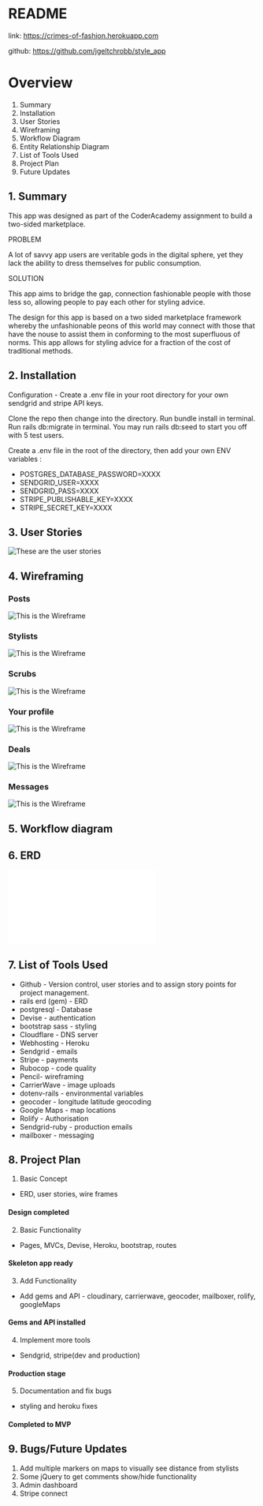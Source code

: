 # README

link: https://crimes-of-fashion.herokuapp.com

github: https://github.com/jgeltchrobb/style_app

# Overview

1. Summary
2. Installation
3. User Stories
4. Wireframing
5. Workflow Diagram
6. Entity Relationship Diagram
7. List of Tools Used
8. Project Plan
9. Future Updates

## 1. Summary
This app was designed as part of the CoderAcademy assignment to build a two-sided marketplace.

PROBLEM

A lot of savvy app users are veritable gods in the digital sphere, yet they lack the ability to dress themselves for public consumption.

SOLUTION

This app aims to bridge the gap, connection fashionable people with those less so, allowing people to pay each other for styling advice.

The design for this app is based on a two sided marketplace framework whereby the unfashionable peons of this world may connect with those that have the nouse to assist them in conforming to the most superfluous of norms. This app allows for styling advice for a fraction of the cost of traditional methods.

## 2. Installation

Configuration - Create a .env file in your root directory for your own sendgrid and stripe API keys.

Clone the repo then change into the directory.
Run bundle install in terminal.
Run rails db:migrate in terminal.
You may run rails db:seed to start you off with 5 test users.

Create a .env file in the root of the directory, then add your own ENV variables :

- POSTGRES_DATABASE_PASSWORD=XXXX
- SENDGRID_USER=XXXX
- SENDGRID_PASS=XXXX
- STRIPE_PUBLISHABLE_KEY=XXXX
- STRIPE_SECRET_KEY=XXXX

## 3. User Stories

![These are the user stories](app/assets/images/Style_user_stories.png)


## 4. Wireframing

### Posts

![This is the Wireframe](app/assets/images/Style_app_wireframes/posts.png)

### Stylists

![This is the Wireframe](app/assets/images/Style_app_wireframes/stylists.png)

### Scrubs

![This is the Wireframe](app/assets/images/Style_app_wireframes/scrubs.png)

### Your profile

![This is the Wireframe](app/assets/images/Style_app_wireframes/your_profile.png)

### Deals

![This is the Wireframe](app/assets/images/Style_app_wireframes/deals.png)

### Messages

![This is the Wireframe](app/assets/images/Style_app_wireframes/messages.png)


## 5. Workflow diagram

## 6. ERD

![This is the ERD (its a PDF dude?!)](app/assets/images/erd.pdf)


## 7. List of Tools Used

- Github - Version control, user stories and to assign story points for project management.
- rails erd (gem) - ERD
- postgresql - Database
- Devise - authentication
- bootstrap sass - styling
- Cloudflare - DNS server
- Webhosting - Heroku
- Sendgrid - emails
- Stripe - payments
- Rubocop - code quality
- Pencil- wireframing
- CarrierWave - image uploads
- dotenv-rails - environmental variables
- geocoder - longitude latitude geocoding
- Google Maps - map locations
- Rolify - Authorisation
- Sendgrid-ruby - production emails
- mailboxer - messaging

## 8. Project Plan

1. Basic Concept
  - ERD, user stories, wire frames
#### Design completed

2. Basic Functionality
  - Pages, MVCs, Devise, Heroku, bootstrap, routes
#### Skeleton app ready

3. Add Functionality
  - Add gems and API - cloudinary, carrierwave, geocoder, mailboxer, rolify, googleMaps
#### Gems and API installed

4. Implement more tools
  - Sendgrid, stripe(dev and production)
#### Production stage

5. Documentation and fix bugs
 - styling and heroku fixes
#### Completed to MVP

## 9. Bugs/Future Updates

1. Add multiple markers on maps to visually see distance from stylists
2. Some jQuery to get comments show/hide functionality
3. Admin dashboard
4. Stripe connect


